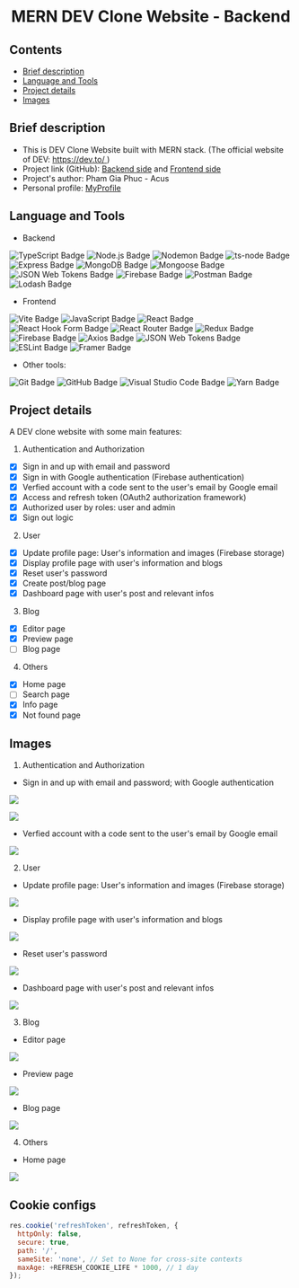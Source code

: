 <h1 align="center">MERN DEV Clone Website - Backend</h1>

## Contents

- [Brief description](#brief-description)
- [Language and Tools](#language-and-tools)
- [Project details](#project-details)
- [Images](#images)

## Brief description

- This is DEV Clone Website built with MERN stack. (The official website of DEV: [https://dev.to/ ](https://dev.to/))
- Project link (GitHub): [Backend side](https://github.com/phamgiaphuc/dev-website-clone-backend) and [Frontend side](https://github.com/phamgiaphuc/dev-website-clone-frontend)
- Project's author: Pham Gia Phuc - Acus
- Personal profile: [MyProfile](https://github.com/phamgiaphuc)

## Language and Tools

- Backend

![TypeScript Badge](https://img.shields.io/badge/TypeScript-3178C6?logo=typescript&logoColor=fff&style=flat)
![Node.js Badge](https://img.shields.io/badge/Node.js-393?logo=nodedotjs&logoColor=fff&style=flat)
![Nodemon Badge](https://img.shields.io/badge/Nodemon-76D04B?logo=nodemon&logoColor=fff&style=flat)
![ts-node Badge](https://img.shields.io/badge/ts--node-3178C6?logo=tsnode&logoColor=fff&style=flat)
![Express Badge](https://img.shields.io/badge/Express-000?logo=express&logoColor=fff&style=flat)
![MongoDB Badge](https://img.shields.io/badge/MongoDB-47A248?logo=mongodb&logoColor=fff&style=flat)
![Mongoose Badge](https://img.shields.io/badge/Mongoose-800?logo=mongoose&logoColor=fff&style=flat)
![JSON Web Tokens Badge](https://img.shields.io/badge/JSON%20Web%20Tokens-000?logo=jsonwebtokens&logoColor=fff&style=flat)
![Firebase Badge](https://img.shields.io/badge/Firebase-FFCA28?logo=firebase&logoColor=000&style=flat)
![Postman Badge](https://img.shields.io/badge/Postman-FF6C37?logo=postman&logoColor=fff&style=flat)
![Lodash Badge](https://img.shields.io/badge/Lodash-3492FF?logo=lodash&logoColor=fff&style=flat)

- Frontend

![Vite Badge](https://img.shields.io/badge/Vite-646CFF?logo=vite&logoColor=fff&style=flat)
![JavaScript Badge](https://img.shields.io/badge/JavaScript-F7DF1E?logo=javascript&logoColor=000&style=flat)
![React Badge](https://img.shields.io/badge/React-61DAFB?logo=react&logoColor=000&style=flat)
![React Hook Form Badge](https://img.shields.io/badge/React%20Hook%20Form-EC5990?logo=reacthookform&logoColor=fff&style=flat)
![React Router Badge](https://img.shields.io/badge/React%20Router-CA4245?logo=reactrouter&logoColor=fff&style=flat)
![Redux Badge](https://img.shields.io/badge/Redux-764ABC?logo=redux&logoColor=fff&style=flat)
![Firebase Badge](https://img.shields.io/badge/Firebase-FFCA28?logo=firebase&logoColor=000&style=flat)
![Axios Badge](https://img.shields.io/badge/Axios-5A29E4?logo=axios&logoColor=fff&style=flat)
![JSON Web Tokens Badge](https://img.shields.io/badge/JSON%20Web%20Tokens-000?logo=jsonwebtokens&logoColor=fff&style=flat)
![ESLint Badge](https://img.shields.io/badge/ESLint-4B32C3?logo=eslint&logoColor=fff&style=flat)
![Framer Badge](https://img.shields.io/badge/Framer-05F?logo=framer&logoColor=fff&style=flat)

- Other tools:

![Git Badge](https://img.shields.io/badge/Git-F05032?logo=git&logoColor=fff&style=flat)
![GitHub Badge](https://img.shields.io/badge/GitHub-181717?logo=github&logoColor=fff&style=flat)
![Visual Studio Code Badge](https://img.shields.io/badge/Visual%20Studio%20Code-007ACC?logo=visualstudiocode&logoColor=fff&style=flat)
![Yarn Badge](https://img.shields.io/badge/Yarn-2C8EBB?logo=yarn&logoColor=fff&style=flat)

## Project details

A DEV clone website with some main features:

1. Authentication and Authorization

- [x] Sign in and up with email and password
- [x] Sign in with Google authentication (Firebase authentication)
- [x] Verfied account with a code sent to the user's email by Google email
- [x] Access and refresh token (OAuth2 authorization framework)
- [x] Authorized user by roles: user and admin
- [x] Sign out logic

2. User

- [x] Update profile page: User's information and images (Firebase storage)
- [x] Display profile page with user's information and blogs
- [x] Reset user's password
- [x] Create post/blog page
- [x] Dashboard page with user's post and relevant infos

3. Blog

- [x] Editor page
- [x] Preview page
- [ ] Blog page

4. Others

- [x] Home page
- [ ] Search page
- [x] Info page
- [x] Not found page

## Images

1. Authentication and Authorization

- Sign in and up with email and password; with Google authentication

![](./images/SignInPage.png)

![](./images/SignUpPage.png)

- Verfied account with a code sent to the user's email by Google email

![](./images/VerificationPage.png)

2. User

- Update profile page: User's information and images (Firebase storage)

![](./images/ProfilePage.png)

- Display profile page with user's information and blogs

![](./images/UserPage.png)

- Reset user's password

![](./images/AccountPage.png)

- Dashboard page with user's post and relevant infos

![](./images/DashboardPage.png)

3. Blog

- Editor page

![](./images/EditorPage.png)

- Preview page

![](./images/PreviewPage.png)

- Blog page

![](./images/BlogPage.png)

4. Others

- Home page

![](./images/HomePage.png)

## Cookie configs

```js
res.cookie('refreshToken', refreshToken, {
  httpOnly: false,
  secure: true,
  path: '/',
  sameSite: 'none', // Set to None for cross-site contexts
  maxAge: +REFRESH_COOKIE_LIFE * 1000, // 1 day
});
```
